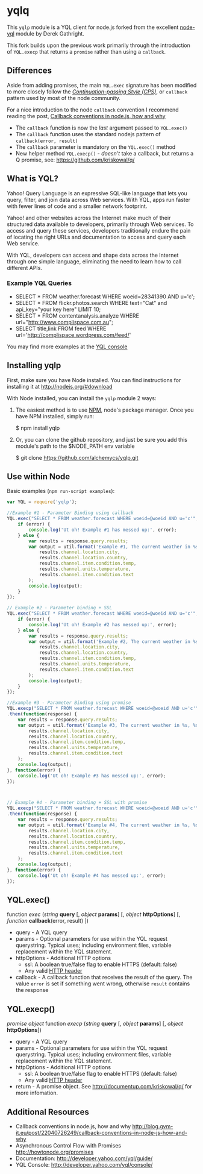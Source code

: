yqlq
====

This `yqlp` module is a YQL client for node.js forked from the excellent 
[node-yql](https://github.com/derek/node-yql) module by Derek Gathright.

This fork builds upon the previous work primarily through the introduction of
`YQL.execp` that returns a `promise` rather than using a `callback`.

Differences
-----------

Aside from adding promises, the main `YQL.exec` signature has been modified to
more closely follow the *[Continuation-passing Style (CPS)](http://en.wikipedia.org/wiki/Continuation-passing_style)*,
or `callback` pattern used by most of the node community.

For a nice introduction to the node `callback` convention I recommend reading 
the post, [Callback conventions in node.js, how and why](http://blog.gvm-it.eu/post/22040726249/callback-conventions-in-node-js-how-and-why)


* The `callback` function is now the *last* argument passed to `YQL.exec()`
* The `callback` function uses the standard nodejs pattern of `callback(error, result)`
* The `callback` parameter is mandatory on the `YQL.exec()` method
* New helper method `YQL.execp()` - *doesn't* take a callback, but returns a Q promise, see: <https://github.com/kriskowal/q/>

What is YQL?
------------

Yahoo! Query Language is an expressive SQL-like language that lets you query, filter, and join data across Web services. With YQL, apps run faster with fewer lines of code and a smaller network footprint.

Yahoo! and other websites across the Internet make much of their structured data available to developers, primarily through Web services. To access and query these services, developers traditionally endure the pain of locating the right URLs and documentation to access and query each Web service.

With YQL, developers can access and shape data across the Internet through one simple language, eliminating the need to learn how to call different APIs.

### Example YQL Queries

* SELECT * FROM weather.forecast WHERE woeid=28341390 AND u='c';
* SELECT * FROM flickr.photos.search WHERE text="Cat" and api_key="your key here" LIMIT 10;
* SELECT * FROM contentanalysis.analyze WHERE url="http://www.complispace.com.au";
* SELECT title,link FROM feed WHERE url='http://complispace.wordpress.com/feed/'

You may find more examples at the [YQL console](http://developer.yahoo.com/yql/console/ "YQL console")


Installing yqlp
-----------------------
First, make sure you have Node installed. You can find instructions for installing it at <http://nodejs.org/#download>

With Node installed, you can install the `yqlp` module 2 ways: 

1) The easiest method is to use [NPM](http://github.com/isaacs/npm), node's package manager.  Once you have NPM installed, simply run:

	$ npm install yqlp

2) Or, you can clone the github repository, and just be sure you add this module's path to the $NODE_PATH env variable

	$ git clone https://github.com/alchemycs/yqlp.git


Use within Node
---------------

Basic examples (`npm run-script examples`):

```javascript
var YQL = require('yqlp');

//Example #1 - Parameter Binding using callback
YQL.exec("SELECT * FROM weather.forecast WHERE woeid=@woeid AND u='c'", { woeid:28341390 }, function(error, response) {
    if (error) {
        console.log('Ut oh! Example #1 has messed up:', error);
    } else {
        var results = response.query.results;
        var output = util.format('Example #1, The current weather in %s, %s is %s%s and %s',
            results.channel.location.city,
            results.channel.location.country,
            results.channel.item.condition.temp,
            results.channel.units.temperature,
            results.channel.item.condition.text
        );
        console.log(output);
    }
});

// Example #2 - Parameter binding + SSL
YQL.exec("SELECT * FROM weather.forecast WHERE woeid=@woeid AND u='c'", { woeid:1105779 }, { ssl: true }, function(error, response) {
    if (error) {
        console.log('Ut oh! Example #2 has messed up:', error);
    } else {
        var results = response.query.results;
        var output = util.format('Example #2, The current weather in %s, %s is %s%s and %s',
            results.channel.location.city,
            results.channel.location.country,
            results.channel.item.condition.temp,
            results.channel.units.temperature,
            results.channel.item.condition.text
        );
        console.log(output);
    }
});

//Example #3 - Parameter Binding using promise
YQL.execp("SELECT * FROM weather.forecast WHERE woeid=@woeid AND u='c'", { woeid:2348079 })
.then(function(response) {
    var results = response.query.results;
    var output = util.format('Example #3, The current weather in %s, %s is %s%s and %s',
        results.channel.location.city,
        results.channel.location.country,
        results.channel.item.condition.temp,
        results.channel.units.temperature,
        results.channel.item.condition.text
    );
    console.log(output);
}, function(error) {
    console.log('Ut oh! Example #3 has messed up:', error);
});



// Example #4 - Parameter binding + SSL with promise
YQL.execp("SELECT * FROM weather.forecast WHERE woeid=@woeid AND u='c'", { woeid:56504010 }, { ssl: true })
.then(function(response) {
    var results = response.query.results;
    var output = util.format('Example #4, The current weather in %s, %s is %s%s and %s',
        results.channel.location.city,
        results.channel.location.country,
        results.channel.item.condition.temp,
        results.channel.units.temperature,
        results.channel.item.condition.text
    );
    console.log(output);
}, function(error) {
    console.log('Ut oh! Example #4 has messed up:', error);
});
```

YQL.exec()
----------

function *exec* (*string* __query__ [, *object* __params__] [, *object* __httpOptions__] [, *function* __callback__(error, result) ])

* query - A YQL query
* params - Optional parameters for use within the YQL request querystring. Typical uses; including environment files, variable replacement within the YQL statement.
* httpOptions - Additional HTTP options
	* ssl: A boolean true/false flag to enable HTTPS (default: false)
	* Any valid [HTTP header](https://secure.wikimedia.org/wikipedia/en/wiki/List_of_HTTP_header_fields)
* callback - A callback function that receives the result of the query. The value `error` is set if something went wrong, otherwise `result` contains the response

YQL.execp()
-----------

*promise object* function *execp* (*string* __query__ [, *object* __params__] [, *object* __httpOptions__])

* query - A YQL query
* params - Optional parameters for use within the YQL request querystring. Typical uses; including environment files, variable replacement within the YQL statement.
* httpOptions - Additional HTTP options
    * ssl: A boolean true/false flag to enable HTTPS (default: false)
	* Any valid [HTTP header](https://secure.wikimedia.org/wikipedia/en/wiki/List_of_HTTP_header_fields)
* return - A promise object. See <http://documentup.com/kriskowal/q/> for more infomation.


Additional Resources
------------------------
* Callback conventions in node.js, how and why <http://blog.gvm-it.eu/post/22040726249/callback-conventions-in-node-js-how-and-why>
* Asynchronous Control Flow with Promises <http://howtonode.org/promises>
* Documentation: <http://developer.yahoo.com/yql/guide/>
* YQL Console: <http://developer.yahoo.com/yql/console/>
